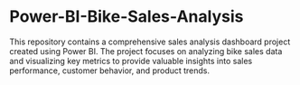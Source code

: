 # Power-BI-Bike-Sales-Analysis
This repository contains a comprehensive sales analysis dashboard project created using Power BI. The project focuses on analyzing bike sales data and visualizing key metrics to provide valuable insights into sales performance, customer behavior, and product trends. 
